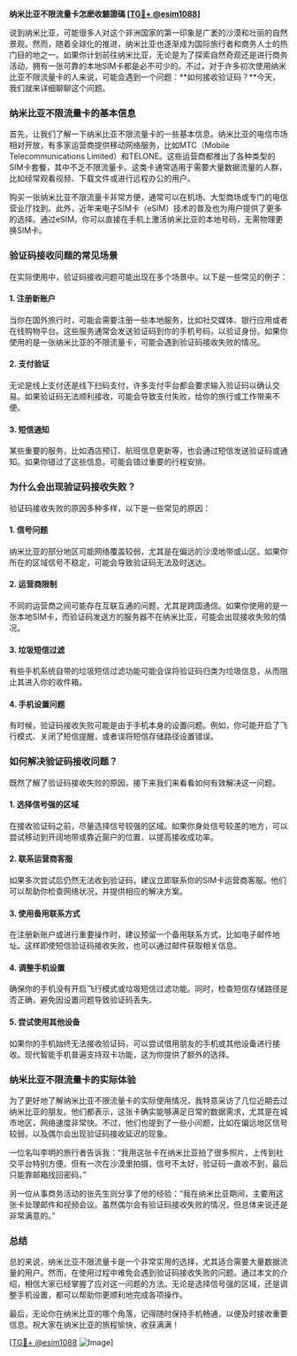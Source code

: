 **纳米比亚不限流量卡怎麽收驗證碼 [[TG💪+ @esim1088](https://t.me/s/esim1088)]**

说到纳米比亚，可能很多人对这个非洲国家的第一印象是广袤的沙漠和壮丽的自然景观。然而，随着全球化的推进，纳米比亚也逐渐成为国际旅行者和商务人士的热门目的地之一。如果你计划前往纳米比亚，无论是为了探索自然奇观还是进行商务活动，拥有一张可靠的本地SIM卡都是必不可少的。不过，对于许多初次使用纳米比亚不限流量卡的人来说，可能会遇到一个问题：**如何接收验证码？**今天，我们就来详细聊聊这个问题。

### 纳米比亚不限流量卡的基本信息

首先，让我们了解一下纳米比亚不限流量卡的一些基本信息。纳米比亚的电信市场相对开放，有多家运营商提供移动网络服务，比如MTC（Mobile Telecommunications Limited）和TELONE。这些运营商都推出了各种类型的SIM卡套餐，其中不乏不限流量卡。这类卡通常适用于需要大量数据流量的人群，比如经常观看视频、下载文件或进行远程办公的用户。

购买一张纳米比亚不限流量卡非常方便，通常可以在机场、大型商场或专门的电信营业厅找到。此外，近年来电子SIM卡（eSIM）技术的普及也为用户提供了更多的选择。通过eSIM，你可以直接在手机上激活纳米比亚的本地号码，无需物理更换SIM卡。

### 验证码接收问题的常见场景

在实际使用中，验证码接收问题可能出现在多个场景中。以下是一些常见的例子：

#### 1. **注册新账户**
当你在国外旅行时，可能会需要注册一些本地服务，比如社交媒体、银行应用或者在线购物平台。这些服务通常会发送验证码到你的手机号码，以验证身份。如果你使用的是一张纳米比亚的不限流量卡，可能会遇到验证码接收失败的情况。

#### 2. **支付验证**
无论是线上支付还是线下扫码支付，许多支付平台都会要求输入验证码以确认交易。如果验证码无法顺利接收，可能会导致支付失败，给你的旅行或工作带来不便。

#### 3. **短信通知**
某些重要的服务，比如酒店预订、航班信息更新等，也会通过短信发送验证码或通知。如果你错过了这些信息，可能会错过重要的行程安排。

### 为什么会出现验证码接收失败？

验证码接收失败的原因多种多样，以下是一些常见的原因：

#### 1. **信号问题**
纳米比亚的部分地区可能网络覆盖较弱，尤其是在偏远的沙漠地带或山区。如果你所在的区域信号不稳定，可能会导致验证码无法及时送达。

#### 2. **运营商限制**
不同的运营商之间可能存在互联互通的问题，尤其是跨国通信。如果你使用的是一张本地SIM卡，而验证码发送方的服务器不在纳米比亚，可能会出现接收失败的情况。

#### 3. **垃圾短信过滤**
有些手机系统自带的垃圾短信过滤功能可能会误将验证码归类为垃圾信息，从而阻止其进入你的收件箱。

#### 4. **手机设置问题**
有时候，验证码接收失败可能是由于手机本身的设置问题。例如，你可能开启了飞行模式、关闭了短信提醒，或者误将短信存储路径设置错误。

### 如何解决验证码接收问题？

既然了解了验证码接收失败的原因，接下来我们来看看如何有效解决这一问题。

#### 1. **选择信号强的区域**
在接收验证码之前，尽量选择信号较强的区域。如果你身处信号较差的地方，可以尝试移动到开阔地带或靠近窗户的位置，以提高接收成功率。

#### 2. **联系运营商客服**
如果多次尝试后仍然无法收到验证码，建议立即联系你的SIM卡运营商客服。他们可以帮助你检查网络状况，并提供相应的解决方案。

#### 3. **使用备用联系方式**
在注册新账户或进行重要操作时，建议预留一个备用联系方式，比如电子邮件地址。这样即使短信验证码接收失败，也可以通过邮件获取相关信息。

#### 4. **调整手机设置**
确保你的手机没有开启飞行模式或垃圾短信过滤功能。同时，检查短信存储路径是否正确，避免因设置问题导致验证码丢失。

#### 5. **尝试使用其他设备**
如果你的手机始终无法接收验证码，可以尝试借用朋友的手机或其他设备进行接收。现代智能手机普遍支持双卡功能，这为你提供了额外的选择。

### 纳米比亚不限流量卡的实际体验

为了更好地了解纳米比亚不限流量卡的实际使用情况，我特意采访了几位近期去过纳米比亚的朋友。他们都表示，这张卡确实能够满足日常的数据需求，尤其是在城市地区，网络速度非常快。不过，他们也提到了一些小问题，比如在偏远地区信号较弱，以及偶尔会出现验证码接收延迟的现象。

一位名叫李明的旅行者告诉我：“我用这张卡在纳米比亚拍了很多照片，上传到社交平台特别方便。但有一次在沙漠里拍摄，信号不太好，验证码一直收不到，最后只能靠邮箱找回密码。”

另一位从事商务活动的张先生则分享了他的经验：“我在纳米比亚期间，主要用这张卡处理邮件和视频会议。虽然偶尔会有验证码接收失败的情况，但总体来说还是非常满意的。”

### 总结

总的来说，纳米比亚不限流量卡是一个非常实用的选择，尤其适合需要大量数据流量的用户。然而，在使用过程中难免会遇到验证码接收失败的问题。通过本文的介绍，相信大家已经掌握了应对这一问题的方法。无论是选择信号强的区域，还是调整手机设置，都可以帮助你更顺利地完成各项操作。

最后，无论你在纳米比亚的哪个角落，记得随时保持手机畅通，以便及时接收重要信息。祝大家在纳米比亚的旅程愉快，收获满满！

[[TG💪+ @esim1088](https://t.me/s/esim1088) ![Image](https://i.postimg.cc/4NQfJmqS/Snipaste-2025-05-13-00-14-12.png)]